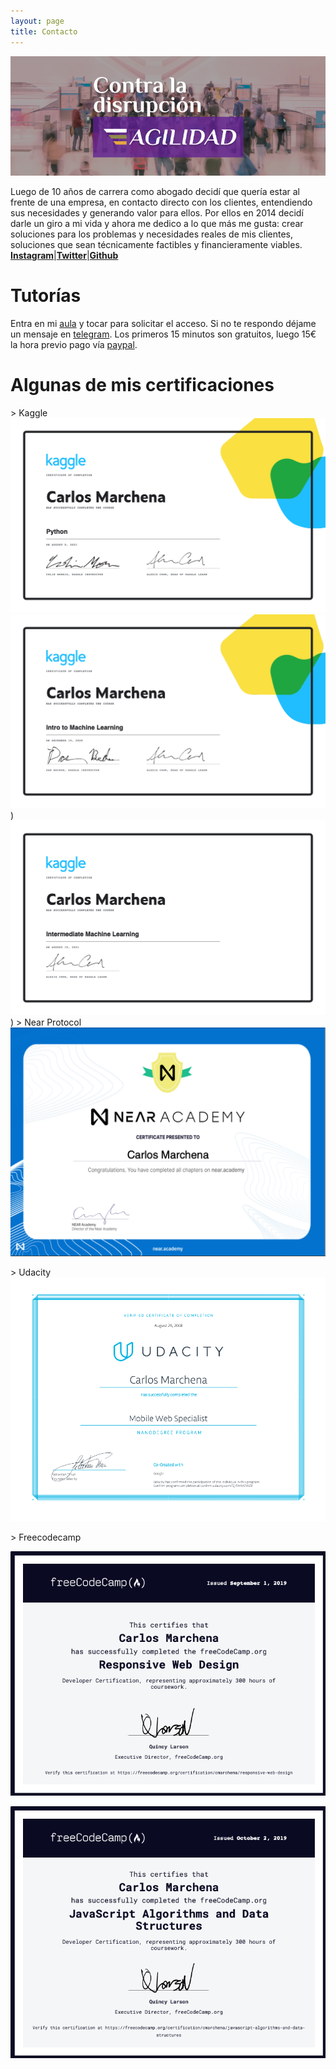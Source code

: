 ```yaml
---
layout: page
title: Contacto
---
```


![](../assets/img/fbcover1.png)

Luego de 10 años de carrera como abogado decidí que quería estar al frente de una empresa, en contacto directo con los clientes, entendiendo sus necesidades y generando valor para ellos. Por ellos en 2014 decidí darle un giro
a mi vida y ahora me dedico a lo que más me gusta: crear soluciones para los problemas y necesidades reales de mis clientes, soluciones que sean técnicamente factibles y financieramente viables.  
 [**Instagram**](https://www.instagram.com/sprintwithcarlos/)|[**Twitter**](https://www.twitter.com/sprintwithcarl1/)|[**Github**](https://www.github.com/sprintwithcarlos/)

# **Tutorías**

Entra en mi [aula](https://whereby.com/sprintwithcarlos) y tocar para solicitar el acceso. Si no te respondo déjame un mensaje en [telegram](https://msng.link/o/?sprintwithcarlos=tg). Los primeros 15 minutos son gratuitos, luego 15€ la hora previo pago vía [paypal](http://paypal.me/sprintwithcarlos).

# Algunas de mis certificaciones

\> Kaggle
[![](../assets/img/kaggle-python.png)](https://www.kaggle.com/learn/certification/cmarchena/python )
[![](../assets/img/kaggle.png)](https://www.kaggle.com/learn/certification/cmarchena/intro-to-machine-learning  ))
[![](../assets/img/kaggle-2.png)](https://www.kaggle.com/learn/certification/cmarchena/intermediate-machine-learning ))
\> Near Protocol
[![](../assets/img/near.png)](https://near.academy/certificate/sprintwithcarlos)

\> Udacity
[![](../assets/img/udacity-mws.png)](https://confirm.udacity.com/QHWKWWZ9)

\> Freecodecamp

[![](../assets/img/fcc-responsive.png)](https://www.freecodecamp.org/certification/cmarchena/responsive-web-design)

[![](../assets/img/fcc-js.png)](https://www.freecodecamp.org/certification/cmarchena/javascript-algorithms-and-data-structures)
